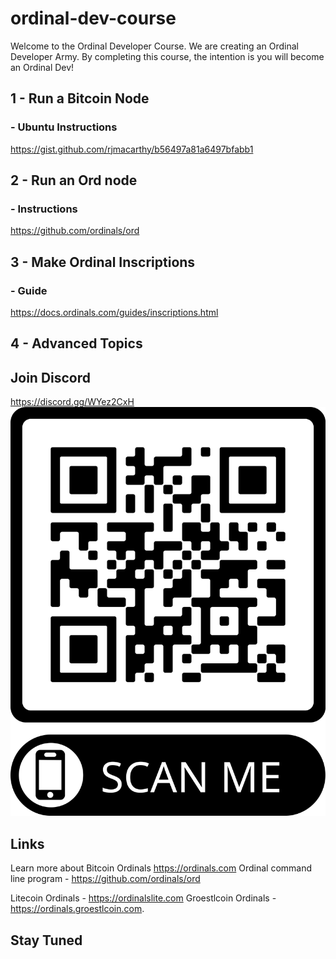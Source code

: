 # ordinal-dev-course
Welcome to the Ordinal Developer Course. We are creating an Ordinal Developer Army.  By completing this course, the intention is you will become an Ordinal Dev!



## 1 - Run a Bitcoin Node 
### - Ubuntu Instructions
https://gist.github.com/rjmacarthy/b56497a81a6497bfabb1
## 2 - Run an Ord node
### - Instructions
https://github.com/ordinals/ord
## 3 - Make Ordinal Inscriptions
### - Guide
https://docs.ordinals.com/guides/inscriptions.html

## 4 - Advanced Topics

## Join Discord 
https://discord.gg/WYez2CxH
![Discord Link](./dev_community.png)
## Links
Learn more about Bitcoin Ordinals https://ordinals.com
Ordinal command line program - https://github.com/ordinals/ord

Litecoin Ordinals - https://ordinalslite.com
Groestlcoin Ordinals - https://ordinals.groestlcoin.com.

## Stay Tuned
